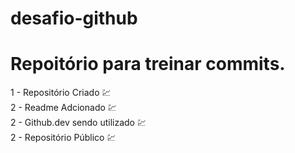 # desafio-github
# Repoitório para treinar commits.

1 - Repositório Criado 💹 <br>
2 - Readme Adcionado 💹<br>
2 - Github.dev sendo utilizado 💹<br>
2 - Repositório Público 💹<br>
